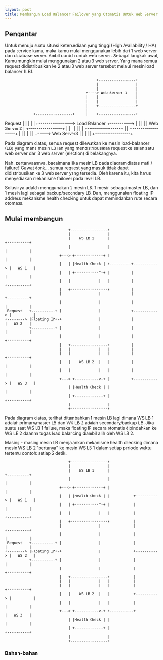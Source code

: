 ```yaml
---
layout: post
title: Membangun Load Balancer Failover yang Otomatis Untuk Web Server
---
```


## Pengantar

Untuk menuju suatu situasi ketersediaan yang tinggi (High Availability / HA) pada service kamu, maka kamu mulai menggunakan 
lebih dari 1 web server dan database server. Ambil contoh untuk web server. Sebagai langkah awal, Kamu mungkin mulai 
menggunakan 2 atau 3 web server. Yang mana semua request didistribusikan ke 2 atau 3 web server tersebut melalui mesin 
load balancer (LB).

                                              +-----------------+
                                              |                 |
                                              |                 |
                                         +----> Web Server 1    |
                                         |    |                 |
                                         |    |                 |
                                         |    +-----------------+
                                         |
                 +-----------------+     |    +-----------------+
  Request        |                 |     |    |                 |
+----------------> Load Balancer   +---------->                 |
                 |                 |     |    | Web Server 2    |
                 +-----------------+     |    |                 |
                                         |    |                 |
                                         |    +-----------------+
                                         |
                                         |    +------------------+
                                         |    |                  |
                                         |    |                  |
                                         +----> Web Server3      |
                                              |                  |
                                              |                  |
                                              +------------------+


<!--more-->

Pada diagram diatas, semua request dilewatkan ke mesin load-balancer (LB) yang mana mesin LB lah yang mendistribusikan 
request ke salah satu web server dari 3 web server (election) di belakangnya. 

Nah, pertanyaannya, bagaimana jika mesin LB pada diagram diatas mati / failure? Gawat donk... semua request yang masuk tidak 
dapat didistribusikan ke 3 web server yang tersedia. Oleh karena itu, kita harus menyediakan mekanisme failover pada
level LB.

Solusinya adalah menggunakan 2 mesin LB. 1 mesin sebagai master LB, dan 1 mesin lagi sebagai backup/secondary LB. Dan,
menggunakan floating IP address mekanisme health checking untuk dapat memindahkan rute secara otomatis.

## Mulai membangun
```text
                             +-----------------+
                             |                 |
                             |    WS LB 1      |                        +----------+
                             |                 |                        |          |
                         +---> +-------------+ |                        |          |
                         |   | |Health Check | +----------+-----------> |   WS 1   |
                         |   | +-----------^-+ |          |             |          |
                         |   |             |   |          |             +----------+
                         |   +-----------------+          |
                         |                 |              |             +----------+
                         |                 |              |             |          |
 Request   +-----------+ |                 |              +-----------> |          |
+--------> |Floating IP+-+                 |              |             |   WS 2   |
           +-----------+ |                 |              |             |          |
                         |                 |              |             +----------+
                         |   +-----------------+          |
                         |   |             |   |          |
                         |   |             |   |          |             +----------+
                         |   |    WS LB 2  |   |          |             |          |
                         |   |             |   |          |             |          |
                         +---> +-----------v-+ |          +-----------> |   WS 3   |
                             | |Health Check | |                        |          |
                             | +-------------+ |                        +----------+
                             |                 |
                             +-----------------+
```


Pada diagram diatas, terlihat ditambahkan 1 mesin LB lagi dimana WS LB 1 adalah primary/master LB dan WS LB 2 adalah
secondary/backup LB. Jika suatu saat WS LB 1 failure, maka floating IP secara otomatis dipindahkan ke WS LB 2 daannn tugas 
load balancing diambil alih oleh WS LB 2. 

Masing - masing mesin LB menjalankan mekanisme health checking dimana mesin WS LB 2 "bertanya" ke mesin WS LB 1 dalam
setiap periode waktu tertentu contoh: setiap 2 detik. 

```text
                             +-----------------+
                             |                 |
                             |    WS LB 1      |                        +----------+
                             |                 |                        |          |
                         +---> +-------------+ |                        |          |
                         |   | |Health Check | |           +----------> |   WS 1   |
                         |   | +-----------^-+ |           |            |          |
                         |   |             |   |           |            +----------+
                         |   +-----------------+           |
                         |                 |               |            +----------+
                         |                 |               |            |          |
 Request   +-----------+ |                 |               |            |          |
+--------> |Floating IP+-+                 |               +----------> |   WS 2   |
           +-----------+ |                 |               |            |          |
                         |                 |               |            +----------+
                         |   +-----------------+           |
                         |   |             |   |           |
                         |   |             |   |           |            +----------+
                         |   |    WS LB 2  |   |           +----------> |          |
                         |   |             |   |           |            |          |
                         +---> +-----------v-+ +-----------+            |   WS 3   |
                             | |Health Check | |                        |          |
                             | +-------------+ |                        +----------+
                             |                 |
                             +-----------------+
```

### Bahan-bahan


